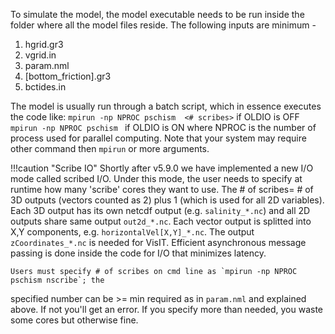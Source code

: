 To simulate the model, the model executable needs to be run inside the folder where all the model files reside. The following inputs are minimum - 

1. hgrid.gr3
2. vgrid.in
3. param.nml
4. [bottom_friction].gr3
5. bctides.in

The model is usually run through a batch script, which in essence executes the code like:
`mpirun -np NPROC pschism  <# scribes>` if OLDIO is OFF 
`mpirun -np NPROC pschism ` if OLDIO is ON
where NPROC is the number of process used for parallel computing. Note that your system may require 
 other command then `mpirun` or more arguments.

!!!caution "Scribe IO"
    Shortly after v5.9.0 we have implemented a new I/O mode called scribed I/O. Under this mode, 
the user needs to specify at runtime how many 'scribe' cores they want to use. The # 
of scribes= # of 3D outputs (vectors counted as 2) plus 1 (which is used for all 2D variables). 
Each 3D output has its own netcdf output (e.g. `salinity_*.nc`) and all 2D outputs share same output 
`out2d_*.nc`. Each vector output is splitted into X,Y components, e.g. `horizontalVel[X,Y]_*.nc`.
The output `zCoordinates_*.nc` is needed for VisIT. Efficient asynchronous message passing is 
done inside the code for I/O that minimizes latency.

    Users must specify # of scribes on cmd line as `mpirun -np NPROC pschism nscribe`; the 
specified number can be >= min required as in `param.nml` and explained above. If not 
you'll get an error. If you specify more than needed, you waste some cores but otherwise fine.
